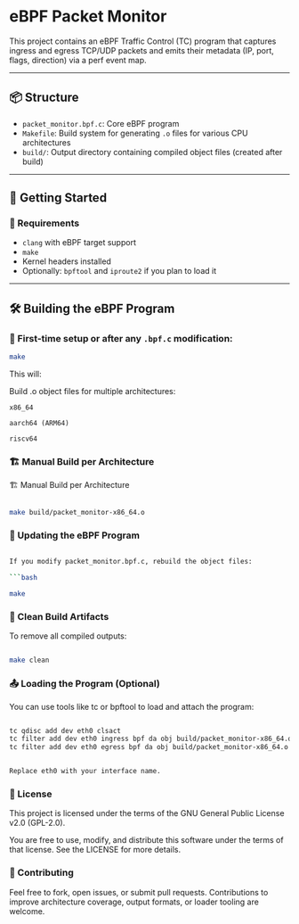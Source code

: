 # eBPF Packet Monitor

This project contains an eBPF Traffic Control (TC) program that captures ingress and egress TCP/UDP packets and emits their metadata (IP, port, flags, direction) via a perf event map.

---

## 📦 Structure

- `packet_monitor.bpf.c`: Core eBPF program
- `Makefile`: Build system for generating `.o` files for various CPU architectures
- `build/`: Output directory containing compiled object files (created after build)

---

## 🚀 Getting Started

### 🔧 Requirements

- `clang` with eBPF target support
- `make`
- Kernel headers installed
- Optionally: `bpftool` and `iproute2` if you plan to load it

---

## 🛠️ Building the eBPF Program

### 📌 First-time setup or after any `.bpf.c` modification:

```bash
make
```

This will:

Build .o object files for multiple architectures:

```
x86_64

aarch64 (ARM64)

riscv64

```

### 🏗️ Manual Build per Architecture

🏗️ Manual Build per Architecture

```bash

make build/packet_monitor-x86_64.o

```

### 🔄 Updating the eBPF Program


```bash

If you modify packet_monitor.bpf.c, rebuild the object files:

```bash

make

```

### 🧹 Clean Build Artifacts

To remove all compiled outputs:

```bash

make clean

```

### 📤 Loading the Program (Optional)

You can use tools like tc or bpftool to load and attach the program:

```bash

tc qdisc add dev eth0 clsact
tc filter add dev eth0 ingress bpf da obj build/packet_monitor-x86_64.o sec tc_ingress
tc filter add dev eth0 egress bpf da obj build/packet_monitor-x86_64.o sec tc_egress


Replace eth0 with your interface name.

```

### 🪪 License

This project is licensed under the terms of the GNU General Public License v2.0 (GPL-2.0).

You are free to use, modify, and distribute this software under the terms of that license.
See the LICENSE for more details.


### 🙌 Contributing


Feel free to fork, open issues, or submit pull requests. Contributions to improve architecture coverage, output formats, or loader tooling are welcome.


